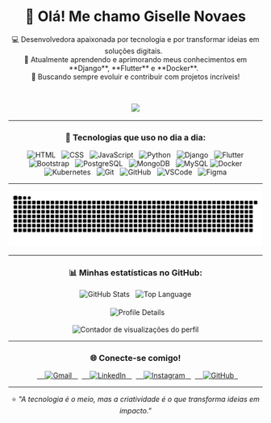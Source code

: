 <h1 align="center">👋 Olá! Me chamo Giselle Novaes</h1>

<p align="center">
💻 Desenvolvedora apaixonada por tecnologia e por transformar ideias em soluções digitais.  
<br>
🌱 Atualmente aprendendo e aprimorando meus conhecimentos em **Django**, **Flutter** e **Docker**.  
<br>
🚀 Buscando sempre evoluir e contribuir com projetos incríveis!
</p>

<br>

<p align="center">
  <a href="https://meuportifolio.com" target="_blank">
    <img src="https://img.shields.io/badge/Meu_Portfólio-FDD835?style=for-the-badge&logo=netlify&logoColor=333" />  
  </a>
</p>

---

<h3 align="center">🚀 Tecnologias que uso no dia a dia:</h3>

<div align="center">
  <img alt="HTML" height="40" src="https://cdn.jsdelivr.net/gh/devicons/devicon/icons/html5/html5-plain.svg">
  <img alt="CSS" height="40" src="https://cdn.jsdelivr.net/gh/devicons/devicon/icons/css3/css3-plain.svg">
  <img alt="JavaScript" height="40" src="https://skillicons.dev/icons?i=javascript">
  <img alt="Python" height="40" src="https://cdn.jsdelivr.net/gh/devicons/devicon/icons/python/python-original.svg">
  <img alt="Django" height="40" src="https://skillicons.dev/icons?i=django">
  <img alt="Flutter" height="40" src="https://skillicons.dev/icons?i=flutter">
  <img alt="Bootstrap" height="40" src="https://cdn.jsdelivr.net/gh/devicons/devicon/icons/bootstrap/bootstrap-original.svg">
  <img alt="PostgreSQL" height="40" src="https://cdn.jsdelivr.net/gh/devicons/devicon/icons/postgresql/postgresql-plain.svg">
  <img alt="MongoDB" height="40" src="https://skillicons.dev/icons?i=mongodb">
  <img alt="MySQL" height="40" src="https://skillicons.dev/icons?i=mysql">
  <img alt="Docker" height="40" src="https://skillicons.dev/icons?i=docker&theme=dark">
  <img alt="Kubernetes" height="40" src="https://skillicons.dev/icons?i=kubernetes">
  <img alt="Git" height="40" src="https://skillicons.dev/icons?i=git">
  <img alt="GitHub" height="40" src="https://skillicons.dev/icons?i=github">
  <img alt="VSCode" height="40" src="https://skillicons.dev/icons?i=vscode">
  <img alt="Figma" height="40" src="https://skillicons.dev/icons?i=figma">
</div>

---

<div align="center">
  <img src="https://github.com/XL2N/XL2N/blob/output/github-contribution-grid-snake.svg" alt="snake animation"/>
</div>

---

<h3 align="center">📊 Minhas estatísticas no GitHub:</h3>

<div align="center">
  <img height="180" align="center" alt="GitHub Stats" src="https://github-readme-stats.vercel.app/api/?username=XL2N&show_icons=true&count_private=true&rank_icon=github&theme=ayu-mirage&font=Iosevka"/>
  <img height="180" align="center" alt="Top Language" src="https://github-readme-stats.vercel.app/api/top-langs/?username=XL2N&layout=compact&font=Iosevka&langs_count=16&theme=ayu-mirage"/>
  <br><br>
  <img align="center" alt="Profile Details" src="http://github-profile-summary-cards.vercel.app/api/cards/profile-details?username=XL2N&theme=ayu_mirage"/>
  <br><br>
  <img src="https://komarev.com/ghpvc/?username=XL2N&label=Visualizações%20do%20perfil&color=755b25&style=for-the-badge" alt="Contador de visualizações do perfil"/>
</div>

---

<h3 align="center">🌐 Conecte-se comigo!</h3>

<p align="center">
  <a href="mailto:giselle.ns.dev@gmail.com" target="_blank">
    <img src="https://img.shields.io/badge/Gmail-755b25?style=for-the-badge&logo=gmail&logoColor=fff" alt="Gmail"/>
  </a>
  <a href="https://www.linkedin.com/in/giselle-novaes-0b295a325" target="_blank">
    <img src="https://img.shields.io/badge/LinkedIn-755b25?style=for-the-badge&logo=linkedin&logoColor=fff" alt="LinkedIn"/>
  </a>
  <a href="https://www.instagram.com/xl_nvs/" target="_blank">
    <img src="https://img.shields.io/badge/Instagram-755b25?style=for-the-badge&logo=instagram&logoColor=fff" alt="Instagram"/>
  </a>
  <a href="https://github.com/XL2N" target="_blank">
    <img src="https://img.shields.io/badge/GitHub-755b25?style=for-the-badge&logo=github&logoColor=fff" alt="GitHub"/>
  </a>
</p>

---

<p align="center">
⭐️ <i>"A tecnologia é o meio, mas a criatividade é o que transforma ideias em impacto."</i>
</p>

